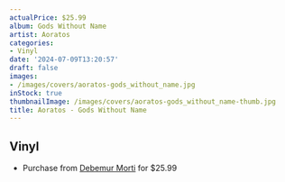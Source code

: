 ```yaml
---
actualPrice: $25.99
album: Gods Without Name
artist: Aoratos
categories:
- Vinyl
date: '2024-07-09T13:20:57'
draft: false
images:
- /images/covers/aoratos-gods_without_name.jpg
inStock: true
thumbnailImage: /images/covers/aoratos-gods_without_name-thumb.jpg
title: Aoratos - Gods Without Name
---
```


## Vinyl
* Purchase from [Debemur Morti](https://debemurmorti.aisamerch.com/item/128946) for $25.99
